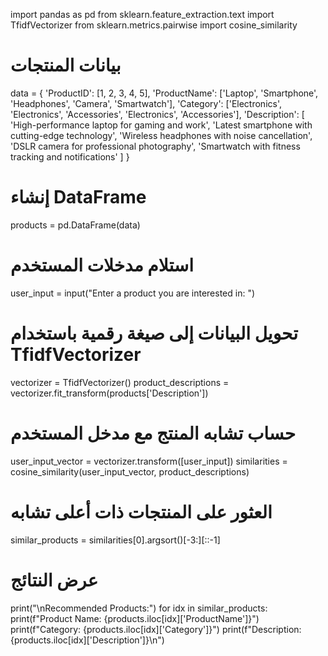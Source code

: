 import pandas as pd
from sklearn.feature_extraction.text import TfidfVectorizer
from sklearn.metrics.pairwise import cosine_similarity

# بيانات المنتجات
data = {
    'ProductID': [1, 2, 3, 4, 5],
    'ProductName': ['Laptop', 'Smartphone', 'Headphones', 'Camera', 'Smartwatch'],
    'Category': ['Electronics', 'Electronics', 'Accessories', 'Electronics', 'Accessories'],
    'Description': [
        'High-performance laptop for gaming and work',
        'Latest smartphone with cutting-edge technology',
        'Wireless headphones with noise cancellation',
        'DSLR camera for professional photography',
        'Smartwatch with fitness tracking and notifications'
    ]
}

# إنشاء DataFrame
products = pd.DataFrame(data)

# استلام مدخلات المستخدم
user_input = input("Enter a product you are interested in: ")

# تحويل البيانات إلى صيغة رقمية باستخدام TfidfVectorizer
vectorizer = TfidfVectorizer()
product_descriptions = vectorizer.fit_transform(products['Description'])

# حساب تشابه المنتج مع مدخل المستخدم
user_input_vector = vectorizer.transform([user_input])
similarities = cosine_similarity(user_input_vector, product_descriptions)

# العثور على المنتجات ذات أعلى تشابه
similar_products = similarities[0].argsort()[-3:][::-1]

# عرض النتائج
print("\nRecommended Products:")
for idx in similar_products:
    print(f"Product Name: {products.iloc[idx]['ProductName']}")
    print(f"Category: {products.iloc[idx]['Category']}")
    print(f"Description: {products.iloc[idx]['Description']}\n")

